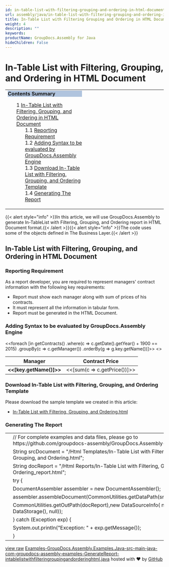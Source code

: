 ```yaml
---
id: in-table-list-with-filtering-grouping-and-ordering-in-html-document
url: assembly/java/in-table-list-with-filtering-grouping-and-ordering-in-html-document
title: In-Table List with Filtering Grouping and Ordering in HTML Document
weight: 4
description: ""
keywords: 
productName: GroupDocs.Assembly for Java
hideChildren: False
---
```

# In-Table List with Filtering, Grouping, and Ordering in HTML Document

<table class="sectionMacro" border="0" cellpadding="5" cellspacing="0" width="100%"><tbody><tr><td valign="top" width="50%"><div class="panel" style="border-top-width: 1px; border-right-width: 1px; border-bottom-width: 1px; border-left-width: 1px;"><div class="panelHeader" style="border-bottom-width: 1px; background-color: rgb(176, 196, 222);"><b>Contents Summary</b></div><div class="panelContent"><style type="text/css">div.rbtoc1593026733069 { padding-top: 0px; padding-right: 0px; padding-bottom: 0px; padding-left: 0px; }div.rbtoc1593026733069 ul { list-style-type: none; list-style-image: none; margin-left: 0px; }div.rbtoc1593026733069 li { margin-left: 0px; padding-left: 0px; }</style><div class="toc rbtoc1593026733069"><ul class="toc-indentation"><li><span class="TOCOutline">1</span> <a href="#In-TableListwithFiltering,Grouping,andOrderinginHTMLDocument-In-TableListwithFiltering,Grouping,andOrderinginHTMLDocument">In-Table List with Filtering, Grouping, and Ordering in HTML Document</a><ul class="toc-indentation"><li><span class="TOCOutline">1.1</span> <a href="#In-TableListwithFiltering,Grouping,andOrderinginHTMLDocument-ReportingRequirement">Reporting Requirement</a></li><li><span class="TOCOutline">1.2</span> <a href="#In-TableListwithFiltering,Grouping,andOrderinginHTMLDocument-AddingSyntaxtobeevaluatedbyGroupDocs.AssemblyEngine">Adding Syntax to be evaluated by GroupDocs.Assembly Engine</a></li><li><span class="TOCOutline">1.3</span> <a href="#In-TableListwithFiltering,Grouping,andOrderinginHTMLDocument-DownloadIn-TableListwithFiltering,Grouping,andOrderingTemplate">Download In-Table List with Filtering, Grouping, and Ordering Template</a></li><li><span class="TOCOutline">1.4</span> <a href="#In-TableListwithFiltering,Grouping,andOrderinginHTMLDocument-GeneratingTheReport">Generating The Report</a></li></ul></li></ul></div></div></div></td><td valign="top" width="15%">&nbsp;</td><td valign="top" width="35%">&nbsp;</td></tr></tbody></table>

{{< alert style="info" >}}In this article, we will use GroupDocs.Assembly to generate In-TableList with Filtering, Grouping, and Ordering report in HTML Document format.{{< /alert >}}{{< alert style="info" >}}The code uses some of the objects defined in The Business Layer.{{< /alert >}}

## In-Table List with Filtering, Grouping, and Ordering in HTML Document

### Reporting Requirement

As a report developer, you are required to represent managers' contract information with the following key requirements:

*   Report must show each manager along with sum of prices of his contracts.
*   It must represent all the information in tabular form.
*   Report must be generated in the HTML Document.

### Adding Syntax to be evaluated by GroupDocs.Assembly Engine

<<foreach \[in getContracts() .where(c => c.getDate().getYear() + 1900 == 2015) .groupBy(c => c.getManager()) .orderBy(g => g.key.getName())\]>> <</foreach>>

| Manager | Contract Price |
| --- | --- |
| **<<\[key.getName()\]>>** | <<\[sum(c => c.getPrice())\]>> |

### Download In-Table List with Filtering, Grouping, and Ordering Template

Please download the sample template we created in this article:

*   [In-Table List with Filtering, Grouping, and Ordering.html](https://github.com/groupdocs-assembly/GroupDocs.Assembly-for-Java/blob/master/Examples/GroupDocs.Assembly.Examples.Java/Data/Storage/Html%20Templates/In-Table%20List%20with%20Filtering%2C%20Grouping%2C%20and%20Ordering.html?raw=true)

### Generating The Report

<table class="highlight tab-size js-file-line-container" data-tab-size="8" data-paste-markdown-skip=""><tbody><tr><td id="file-examples-groupdocs-assembly-examples-java-src-main-java-com-groupdocs-assembly-examples-generatereport-intablelistwithfilteringroupingandorderinghtml-java-L1" class="blob-num js-line-number" data-line-number="1"></td><td id="file-examples-groupdocs-assembly-examples-java-src-main-java-com-groupdocs-assembly-examples-generatereport-intablelistwithfilteringroupingandorderinghtml-java-LC1" class="blob-code blob-code-inner js-file-line"><span class="pl-c"><span class="pl-c">//</span> For complete examples and data files, please go to https://github.com/groupdocs-assembly/GroupDocs.Assembly-for-Java</span></td></tr><tr><td id="file-examples-groupdocs-assembly-examples-java-src-main-java-com-groupdocs-assembly-examples-generatereport-intablelistwithfilteringroupingandorderinghtml-java-L2" class="blob-num js-line-number" data-line-number="2"></td><td id="file-examples-groupdocs-assembly-examples-java-src-main-java-com-groupdocs-assembly-examples-generatereport-intablelistwithfilteringroupingandorderinghtml-java-LC2" class="blob-code blob-code-inner js-file-line"><span class="pl-smi">String</span> srcDocument <span class="pl-k">=</span> <span class="pl-s"><span class="pl-pds">"</span>/Html Templates/In-Table List with Filtering, Grouping, and Ordering.html<span class="pl-pds">"</span></span>;</td></tr><tr><td id="file-examples-groupdocs-assembly-examples-java-src-main-java-com-groupdocs-assembly-examples-generatereport-intablelistwithfilteringroupingandorderinghtml-java-L3" class="blob-num js-line-number" data-line-number="3"></td><td id="file-examples-groupdocs-assembly-examples-java-src-main-java-com-groupdocs-assembly-examples-generatereport-intablelistwithfilteringroupingandorderinghtml-java-LC3" class="blob-code blob-code-inner js-file-line"><span class="pl-smi">String</span> docReport <span class="pl-k">=</span> <span class="pl-s"><span class="pl-pds">"</span>/Html Reports/In-Table List with Filtering, Grouping, and Ordering_report.html<span class="pl-pds">"</span></span>;</td></tr><tr><td id="file-examples-groupdocs-assembly-examples-java-src-main-java-com-groupdocs-assembly-examples-generatereport-intablelistwithfilteringroupingandorderinghtml-java-L4" class="blob-num js-line-number" data-line-number="4"></td><td id="file-examples-groupdocs-assembly-examples-java-src-main-java-com-groupdocs-assembly-examples-generatereport-intablelistwithfilteringroupingandorderinghtml-java-LC4" class="blob-code blob-code-inner js-file-line"><span class="pl-k">try</span> {</td></tr><tr><td id="file-examples-groupdocs-assembly-examples-java-src-main-java-com-groupdocs-assembly-examples-generatereport-intablelistwithfilteringroupingandorderinghtml-java-L5" class="blob-num js-line-number" data-line-number="5"></td><td id="file-examples-groupdocs-assembly-examples-java-src-main-java-com-groupdocs-assembly-examples-generatereport-intablelistwithfilteringroupingandorderinghtml-java-LC5" class="blob-code blob-code-inner js-file-line"><span class="pl-smi">DocumentAssembler</span> assembler <span class="pl-k">=</span> <span class="pl-k">new</span> <span class="pl-smi">DocumentAssembler</span>();</td></tr><tr><td id="file-examples-groupdocs-assembly-examples-java-src-main-java-com-groupdocs-assembly-examples-generatereport-intablelistwithfilteringroupingandorderinghtml-java-L6" class="blob-num js-line-number" data-line-number="6"></td><td id="file-examples-groupdocs-assembly-examples-java-src-main-java-com-groupdocs-assembly-examples-generatereport-intablelistwithfilteringroupingandorderinghtml-java-LC6" class="blob-code blob-code-inner js-file-line">assembler<span class="pl-k">.</span>assembleDocument(<span class="pl-smi">CommonUtilities</span><span class="pl-k">.</span>getDataPath(srcDocument),</td></tr><tr><td id="file-examples-groupdocs-assembly-examples-java-src-main-java-com-groupdocs-assembly-examples-generatereport-intablelistwithfilteringroupingandorderinghtml-java-L7" class="blob-num js-line-number" data-line-number="7"></td><td id="file-examples-groupdocs-assembly-examples-java-src-main-java-com-groupdocs-assembly-examples-generatereport-intablelistwithfilteringroupingandorderinghtml-java-LC7" class="blob-code blob-code-inner js-file-line"><span class="pl-smi">CommonUtilities</span><span class="pl-k">.</span>getOutPath(docReport),<span class="pl-k">new</span> <span class="pl-smi">DataSourceInfo</span>( <span class="pl-k">new</span> <span class="pl-smi">DataStorage</span>(), <span class="pl-c1">null</span>));</td></tr><tr><td id="file-examples-groupdocs-assembly-examples-java-src-main-java-com-groupdocs-assembly-examples-generatereport-intablelistwithfilteringroupingandorderinghtml-java-L8" class="blob-num js-line-number" data-line-number="8"></td><td id="file-examples-groupdocs-assembly-examples-java-src-main-java-com-groupdocs-assembly-examples-generatereport-intablelistwithfilteringroupingandorderinghtml-java-LC8" class="blob-code blob-code-inner js-file-line">} <span class="pl-k">catch</span> (<span class="pl-smi">Exception</span> exp) {</td></tr><tr><td id="file-examples-groupdocs-assembly-examples-java-src-main-java-com-groupdocs-assembly-examples-generatereport-intablelistwithfilteringroupingandorderinghtml-java-L9" class="blob-num js-line-number" data-line-number="9"></td><td id="file-examples-groupdocs-assembly-examples-java-src-main-java-com-groupdocs-assembly-examples-generatereport-intablelistwithfilteringroupingandorderinghtml-java-LC9" class="blob-code blob-code-inner js-file-line"><span class="pl-smi">System</span><span class="pl-k">.</span>out<span class="pl-k">.</span>println(<span class="pl-s"><span class="pl-pds">"</span>Exception: <span class="pl-pds">"</span></span> <span class="pl-k">+</span> exp<span class="pl-k">.</span>getMessage());</td></tr><tr><td id="file-examples-groupdocs-assembly-examples-java-src-main-java-com-groupdocs-assembly-examples-generatereport-intablelistwithfilteringroupingandorderinghtml-java-L10" class="blob-num js-line-number" data-line-number="10"></td><td id="file-examples-groupdocs-assembly-examples-java-src-main-java-com-groupdocs-assembly-examples-generatereport-intablelistwithfilteringroupingandorderinghtml-java-LC10" class="blob-code blob-code-inner js-file-line">}</td></tr></tbody></table>

[view raw](https://gist.github.com/GroupDocsGists/4554b48316196d2579cb1cbd679b8bfe/raw/f2afde1bce803a30725356cd592cd21c870b7e1b/Examples-GroupDocs.Assembly.Examples.Java-src-main-java-com-groupdocs-assembly-examples-GenerateReport-intablelistwithfilteringroupingandorderinghtml.java) [Examples-GroupDocs.Assembly.Examples.Java-src-main-java-com-groupdocs-assembly-examples-GenerateReport-intablelistwithfilteringroupingandorderinghtml.java](https://gist.github.com/GroupDocsGists/4554b48316196d2579cb1cbd679b8bfe#file-examples-groupdocs-assembly-examples-java-src-main-java-com-groupdocs-assembly-examples-generatereport-intablelistwithfilteringroupingandorderinghtml-java) hosted with ❤ by [GitHub](https://github.com)
